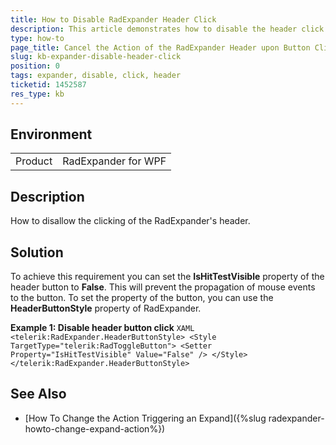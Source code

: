 ```yaml
---
title: How to Disable RadExpander Header Click
description: This article demonstrates how to disable the header click of the RadExpander.
type: how-to
page_title: Cancel the Action of the RadExpander Header upon Button Click 
slug: kb-expander-disable-header-click
position: 0
tags: expander, disable, click, header
ticketid: 1452587
res_type: kb
---
```


## Environment
<table>
	<tr>
		<td>Product</td>
		<td>RadExpander for WPF</td>
	</tr>
</table>

## Description

How to disallow the clicking of the RadExpander's header.

## Solution

To achieve this requirement you can set the **IsHitTestVisible** property of the header button to **False**. This will prevent the propagation of mouse events to the button. To set the property of the button, you can use the **HeaderButtonStyle** property of RadExpander.

__Example 1: Disable header button click__
    ```XAML
        <telerik:RadExpander.HeaderButtonStyle>
            <Style TargetType="telerik:RadToggleButton">
                <Setter Property="IsHitTestVisible" Value="False" />
            </Style>
        </telerik:RadExpander.HeaderButtonStyle>
    ```

## See Also
* [How To Change the Action Triggering an Expand]({%slug radexpander-howto-change-expand-action%})
